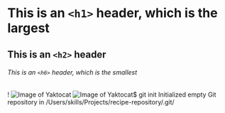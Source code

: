 # This is an `<h1>` header, which is the largest
## This is an `<h2>` header
###### This is an `<h6>` header, which is the smallest
!
![Image of Yaktocat](https://octodex.github.com/images/yaktocat.png)
![Image of Yaktocat](https://octodex.github.com/images/yaktocat.png)$ git init
Initialized empty Git repository in /Users/skills/Projects/recipe-repository/.git/
